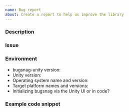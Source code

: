 ```yaml
---
name: Bug report
about: Create a report to help us improve the library
---
```



### Description
<!-- A quick description of what you're trying to accomplish -->

### Issue
<!--
  What went wrong?
-->

### Environment

* bugsnag-unity version:
* Unity version:
* Operating system name and version:
* Target platform names and versions:
* Initializing bugsnag via the Unity UI or in code?

### Example code snippet

<!-- Code snippet demonstrating your configuration and/or the problem -->

```cs

```
